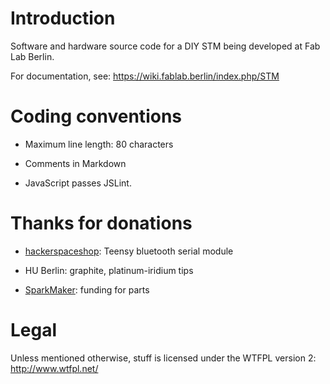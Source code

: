Introduction
============

Software and hardware source code for a DIY STM being developed at Fab Lab
Berlin.

For documentation, see: <https://wiki.fablab.berlin/index.php/STM>


Coding conventions
==================

  * Maximum line length: 80 characters

  * Comments in Markdown

  * JavaScript passes JSLint.


Thanks for donations
====================

  * [hackerspaceshop][1]: Teensy bluetooth serial module

  * HU Berlin: graphite, platinum-iridium tips

  * [SparkMaker][2]: funding for parts


Legal
=====

Unless mentioned otherwise, stuff is licensed under the WTFPL version 2:
<http://www.wtfpl.net/>

[1]: https://hackerspaceshop.com/
[2]: http://sparkmaker.io/
